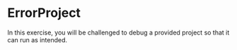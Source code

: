 # ErrorProject
In this exercise, you will be challenged to debug a provided project so that it can run as intended.
